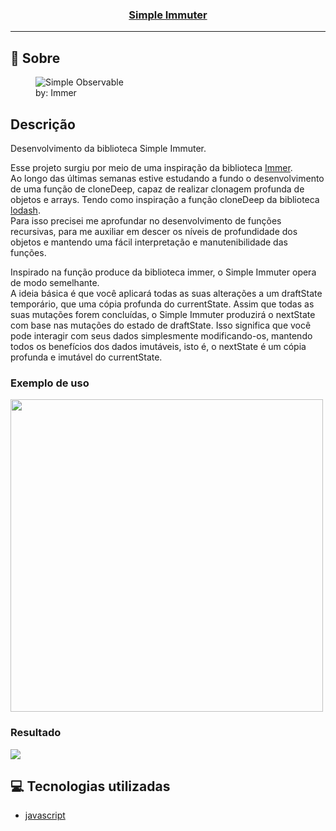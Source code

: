 <h3 align="center">
  <a href="https://github.com/Cahmoraes/simple-immuter/blob/main/src/si.js" target="_blank">Simple Immuter</a>
</h3>

---

## :rocket: Sobre
<figure>
  <img style="max-width: 100%;" src="https://github.com/Cahmoraes/simple-immuter/blob/main/src/assets/images/immuter-cycle.png" alt="Simple Observable">
  <figcaption style="text:align-center">by: Immer</figcaption>
</figure>

## Descrição
<p>Desenvolvimento da biblioteca Simple Immuter.</p>
<p>
  Esse projeto surgiu por meio de uma inspiração da biblioteca <a href="https://immerjs.github.io/immer/">Immer</a>.<br>
  Ao longo das últimas semanas estive estudando a fundo o desenvolvimento de uma função de cloneDeep, capaz de realizar clonagem profunda de objetos e arrays. Tendo como inspiração a função cloneDeep da biblioteca <a href="https://lodash.com/docs/4.17.15">lodash</a>.<br>
  Para isso precisei me aprofundar no desenvolvimento de funções recursivas, para me auxiliar em descer os níveis de profundidade dos objetos e mantendo uma fácil interpretação e manutenibilidade das funções.
</p>
<p>
  Inspirado na função produce da biblioteca immer, o Simple Immuter opera de modo semelhante.<br>
  A ideia básica é que você aplicará todas as suas alterações a um draftState temporário, que uma cópia profunda do currentState. Assim que todas as suas mutações forem concluídas, o Simple Immuter produzirá o nextState com base nas mutações do estado de draftState. Isso significa que você pode interagir com seus dados simplesmente modificando-os, mantendo todos os benefícios dos dados imutáveis, isto é, o nextState é um cópia profunda e imutável do currentState.
</p>
<h3>Exemplo de uso</h3>
<img width="500" src="https://github.com/Cahmoraes/simple-immuter/blob/main/src/assets/images/example-1.png">
<h3>Resultado</h3>
<img src="https://github.com/Cahmoraes/simple-immuter/blob/main/src/assets/images/result-1.png">

## :computer: Tecnologias utilizadas

- [javascript](https://developer.mozilla.org/pt-BR/docs/Web/JavaScript)
